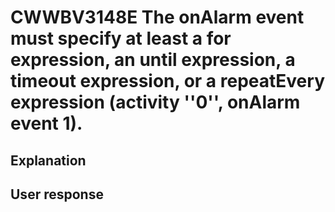 # CWWBV3148E The onAlarm event must specify at least a for expression, an until expression, a timeout expression, or a repeatEvery expression (activity ''0'', onAlarm event 1).

## Explanation

## User response